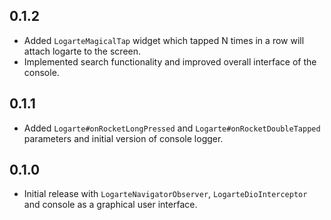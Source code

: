 ## 0.1.2

* Added `LogarteMagicalTap` widget which tapped N times in a row will attach logarte to the screen.
* Implemented search functionality and improved overall interface of the console.

## 0.1.1

* Added `Logarte#onRocketLongPressed` and `Logarte#onRocketDoubleTapped` parameters and initial version of console logger.

## 0.1.0

* Initial release with `LogarteNavigatorObserver`, `LogarteDioInterceptor` and console as a graphical user interface.